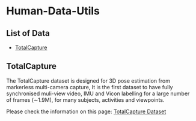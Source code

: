 # Human-Data-Utils

## List of Data

* [TotalCapture](#TotalCapture)

## TotalCapture

The TotalCapture dataset is designed for 3D pose estimation from markerless multi-camera capture, It is the first dataset to have fully synchronised muli-view video, IMU and Vicon labelling for a large number of frames (∼1.9M), for many subjects, activities and viewpoints.

Please check the information on this page: [TotalCapture Dataset](https://cvssp.org/data/totalcapture/)
